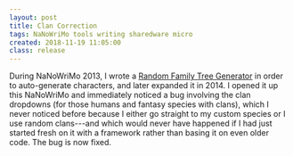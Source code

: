 ```yaml
---
layout: post
title: Clan Correction
tags: NaNoWriMo tools writing sharedware micro
created: 2018-11-19 11:05:00
class: release
---
```

During NaNoWriMo 2013, I wrote a [Random Family Tree Generator](/tools/family-tree-generator/lineage.html) in order to auto-generate characters, and later expanded it in 2014.  I opened it up this NaNoWriMo and immediately noticed a bug involving the clan dropdowns (for those humans and fantasy species with clans), which I never noticed before because I either go straight to my custom species or I use random clans---and which would never have happened if I had just started fresh on it with a framework rather than basing it on even older code.   The bug is now fixed.
